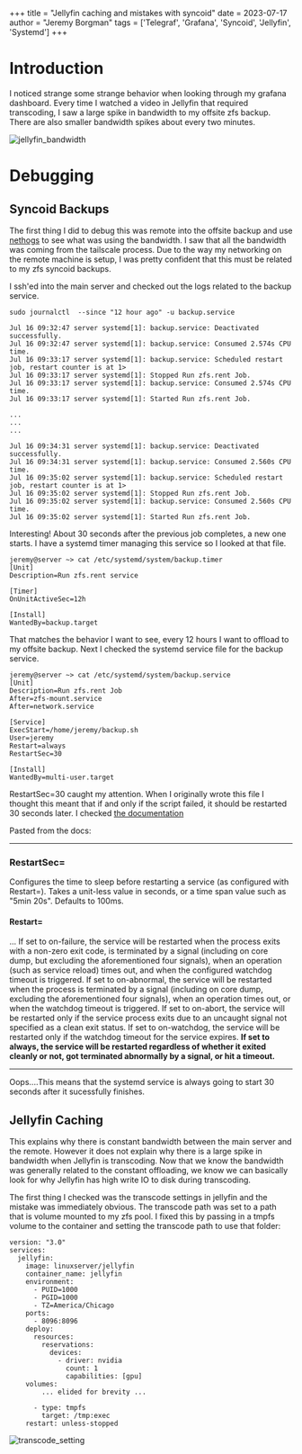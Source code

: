 +++ 
title = "Jellyfin caching and mistakes with syncoid"
date = 2023-07-17
author = "Jeremy Borgman"
tags = ['Telegraf', 'Grafana', 'Syncoid', 'Jellyfin', 'Systemd']
+++


# Introduction
I noticed strange some strange behavior when looking through my grafana dashboard. Every time I watched a video in Jellyfin that required transcoding, I saw a large spike in bandwidth to my offsite zfs backup. There are also smaller bandwidth spikes about every two minutes. 


![jellyfin_bandwidth](/post/jellyfin_bandwidth/jellyfin_bandwidth.png)


# Debugging 

## Syncoid Backups
The first thing I did to debug this was remote into the offsite backup and use [nethogs](https://github.com/raboof/nethogs) to see what was using the bandwidth. I saw that all the bandwidth was coming from the tailscale process. Due to the way  my networking on the remote machine is setup, I was pretty confident that this must be related to my zfs syncoid backups.

I ssh'ed into the main server and checked out the logs related to the backup service.

```
sudo journalctl  --since "12 hour ago" -u backup.service
```


```
Jul 16 09:32:47 server systemd[1]: backup.service: Deactivated successfully.
Jul 16 09:32:47 server systemd[1]: backup.service: Consumed 2.574s CPU time.
Jul 16 09:33:17 server systemd[1]: backup.service: Scheduled restart job, restart counter is at 1>
Jul 16 09:33:17 server systemd[1]: Stopped Run zfs.rent Job.
Jul 16 09:33:17 server systemd[1]: backup.service: Consumed 2.574s CPU time.
Jul 16 09:33:17 server systemd[1]: Started Run zfs.rent Job.

...
...
...

Jul 16 09:34:31 server systemd[1]: backup.service: Deactivated successfully.
Jul 16 09:34:31 server systemd[1]: backup.service: Consumed 2.560s CPU time.
Jul 16 09:35:02 server systemd[1]: backup.service: Scheduled restart job, restart counter is at 1>
Jul 16 09:35:02 server systemd[1]: Stopped Run zfs.rent Job.
Jul 16 09:35:02 server systemd[1]: backup.service: Consumed 2.560s CPU time.
Jul 16 09:35:02 server systemd[1]: Started Run zfs.rent Job.
```

Interesting! About 30 seconds after the previous job completes, a new one starts. I have a systemd timer managing this service so I looked at that file.  


```
jeremy@server ~> cat /etc/systemd/system/backup.timer
[Unit]
Description=Run zfs.rent service

[Timer]
OnUnitActiveSec=12h

[Install]
WantedBy=backup.target
```

That matches the behavior I want to see, every 12 hours I want to offload to my offsite backup. Next I checked the systemd service file for the backup service. 

```
jeremy@server ~> cat /etc/systemd/system/backup.service
[Unit]
Description=Run zfs.rent Job
After=zfs-mount.service
After=network.service

[Service]
ExecStart=/home/jeremy/backup.sh
User=jeremy
Restart=always
RestartSec=30

[Install]
WantedBy=multi-user.target
```
RestartSec=30 caught my attention. When I originally wrote this file I thought this meant that if and only if the script failed, it should be restarted 30 seconds later. I checked [the documentation](https://www.freedesktop.org/software/systemd/man/systemd.service.html)


Pasted from the docs:
***
### RestartSec=
Configures the time to sleep before restarting a service (as configured with Restart=). Takes a unit-less value in seconds, or a time span value such as "5min 20s". Defaults to 100ms.

#### Restart=
...
 If set to on-failure, the service will be restarted when the process exits with a non-zero exit code, is terminated by a signal (including on core dump, but excluding the aforementioned four signals), when an operation (such as service reload) times out, and when the configured watchdog timeout is triggered. If set to on-abnormal, the service will be restarted when the process is terminated by a signal (including on core dump, excluding the aforementioned four signals), when an operation times out, or when the watchdog timeout is triggered. If set to on-abort, the service will be restarted only if the service process exits due to an uncaught signal not specified as a clean exit status. If set to on-watchdog, the service will be restarted only if the watchdog timeout for the service expires. **If set to always, the service will be restarted regardless of whether it exited cleanly or not, got terminated abnormally by a signal, or hit a timeout.**
***

Oops....This means that the systemd service is always going to start 30 seconds after it sucessfully finishes.

## Jellyfin Caching
This explains why there is constant bandwidth between the main server and the remote. However it does not explain why there is a large spike in bandwidth when Jellyfin is transcoding. Now that we know the bandwidth was generally related to the constant offloading, we know we can basically look for why Jellyfin has high write IO to disk during transcoding. 

The first thing I checked was the transcode settings in jellyfin and the mistake was immediately obvious. The transcode path was set to a path that is volume mounted to my zfs pool. I fixed this by passing in a tmpfs volume to the container and setting the transcode path to use that folder:

```
version: "3.0"
services:
  jellyfin:
    image: linuxserver/jellyfin
    container_name: jellyfin
    environment:
      - PUID=1000
      - PGID=1000
      - TZ=America/Chicago
    ports:
      - 8096:8096
    deploy:
      resources:
        reservations:
          devices:
            - driver: nvidia
              count: 1
              capabilities: [gpu]
    volumes:
        ... elided for brevity ...

      - type: tmpfs
        target: /tmp:exec
    restart: unless-stopped

```

![transcode_setting](/post/jellyfin_bandwidth/transcode.png)

